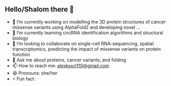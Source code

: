## Hello/Shalom there 👋

- 🔭 I’m currently working on modelling the 3D protein structures of cancer missense variants using AlphaFold2 and developing novel  ...
- 🌱 I’m currently learning circRNA identification algorithms and structural biology
- 👯 I’m looking to collaborate on single-cell RNA-sequencing, spatial transcriptomics, predicting the impact of missense variants on protein function
- 💬 Ask me about proteins, cancer variants, and folding
- 📫 How to reach me: alexkouri110@gmail.com
- 😄 Pronouns: she/her
- ⚡ Fun fact: 

